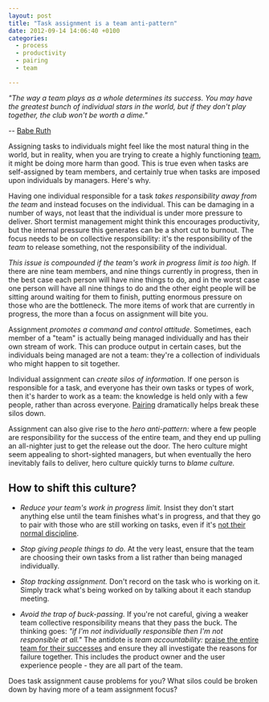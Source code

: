 ```yaml
---
layout: post
title: "Task assignment is a team anti-pattern"
date: 2012-09-14 14:06:40 +0100
categories:
  - process
  - productivity
  - pairing
  - team

---
```


<p><i>"The way a team plays as a whole determines its success. You may have the greatest bunch of individual stars in the world, but if they don't play together, the club won't be worth a dime."</i></p>

-- [Babe Ruth](http://en.wikipedia.org/wiki/Babe_Ruth)

Assigning tasks to individuals might feel like the most natural thing in the world, but in reality, when you are trying to create a highly functioning [team](/tag/team), it might be doing more harm than good. This is true even when tasks are self-assigned by team members, and certainly true when tasks are imposed upon individuals by managers. Here's why.

Having one individual responsible for a task *takes responsibility away from the team* and instead focuses on the individual. This can be damaging in a number of ways, not least that the individual is under more pressure to deliver. Short termist management might think this encourages productivity, but the internal pressure this generates can be a short cut to burnout.  The focus needs to be on collective responsibility: it's the responsibility of the <i>team</i> to release something, not the responsibility of the individual.

*This issue is compounded if the team's work in progress limit is too high.* If there are nine team members, and nine things currently in progress, then in the best case each person will have nine things to do, and in the worst case one person will have all nine things to do and the other eight people will be sitting around waiting for them to finish, putting enormous pressure on those who are the bottleneck. The more items of work that are currently in progress, the more than a focus on assignment will bite you.

Assignment *promotes a command and control attitude.* Sometimes, each member of a "team" is actually being managed individually and has their own stream of work. This can produce output in certain cases, but the individuals being managed are not a team: they're a collection of individuals who might happen to sit together.

Individual assignment can *create silos of information.* If one person is responsible for a task, and everyone has their own tasks or types of work, then it's harder to work as a team: the knowledge is held only with a few people, rather than across everyone. [Pairing](/tag/pairing) dramatically helps break these silos down.

Assignment can also give rise to the *hero anti-pattern:* where a few people are responsibility for the success of the entire team, and they end up pulling an all-nighter just to get the release out the door. The hero culture might seem appealing to short-sighted managers, but when eventually the hero inevitably fails to deliver, hero culture quickly turns to *blame culture.*

## How to shift this culture?

* *Reduce your team's work in progress limit.* Insist they don't start anything else until the team finishes what's in progress, and that they go to pair with those who are still working on tasks, even if it's [not their normal discipline](/2010/01/pairing-works-for-everything).

* *Stop giving people things to do.* At the very least, ensure that the team are choosing their own tasks from a list rather than being managed individually.

* *Stop tracking assignment.* Don't record on the task who is working on it. Simply track what's being worked on by talking about it each standup meeting.

* *Avoid the trap of buck-passing.* If you're not careful, giving a weaker team collective responsibility means that they pass the buck. The thinking goes: <i>"if I'm not individually responsible then I'm not responsible at all."</i> The antidote is *team accountability:* [praise the entire team for their successes](/2011/04/the-team-is-the-atomic-unit) and ensure they all investigate the reasons for failure together. This includes the product owner and the user experience people - they are all part of the team.

Does task assignment cause problems for you? What silos could be broken down by having more of a team assignment focus?

